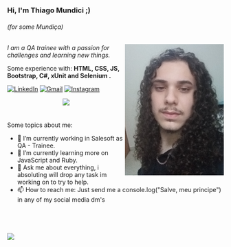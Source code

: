### Hi, I'm Thiago Mundici ;)
###### (for some Mundiça)
<img align='right' src="https://github.com/thiagomsantanna/thiagomsantanna/blob/main/thiagotee.png" width="230">
<p><em> I am a QA trainee with a passion for challenges and learning new things.</a>
 </em></p>
 
 <p align="left">
  Some experience with: <strong>HTML, CSS, JS, Bootstrap, C#, xUnit and Selenium . </strong>
</p>


[![LinkedIn](https://img.shields.io/badge/LinkedIn-0077B5?style=for-the-badge&logo=linkedin&logoColor=white)](https://www.linkedin.com/in/francielle-dellamora-3579301a1/)
[![Gmail](https://img.shields.io/badge/Gmail-D14836?style=for-the-badge&logo=gmail&logoColor=white)](mailto:thiagomsantanna11n@gmail.com)
[![Instagram](https://img.shields.io/badge/Instagram-E4405F?style=for-the-badge&logo=instagram&logoColor=white)](https://www.instagram.com/thiagomsantanna/)

<div>
  <center
  <a href="https://github.com/thiagomsantanna"> <img height="180em" src="https://github-readme-stats.vercel.app/api?username=thiagomsantanna&show_icons=true&theme=gruvbox&include_all_commits=false&count_private=true"/>
  </center>
<div>
<!--
**thiagomsantanna/thiagomsantanna** is a ✨ _special_ ✨ repository because its `README.md` (this file) appears on your GitHub profile.
- 👯 I’m looking to collaborate on ...
- 🤔 I’m looking for help with ...
- 😄 Pronouns: He\him Ele\dele
- ⚡ Fun fact: ...
-->
<br>
<br>
Some topics about me:

- 🔭 I’m currently working in Salesoft as QA - Trainee.
- 🌱 I’m currently learning more on JavaScript and Ruby.
- 💬 Ask me about everything, i absoluting will drop any task im working on to try to help.
- 📫 How to reach me: Just send me a console.log("Salve, meu principe") in any of my social media dm's

 <br>
 
#

 ![](https://komarev.com/ghpvc/?username=thiagomsantanna&color=fcba03&style=flat)



